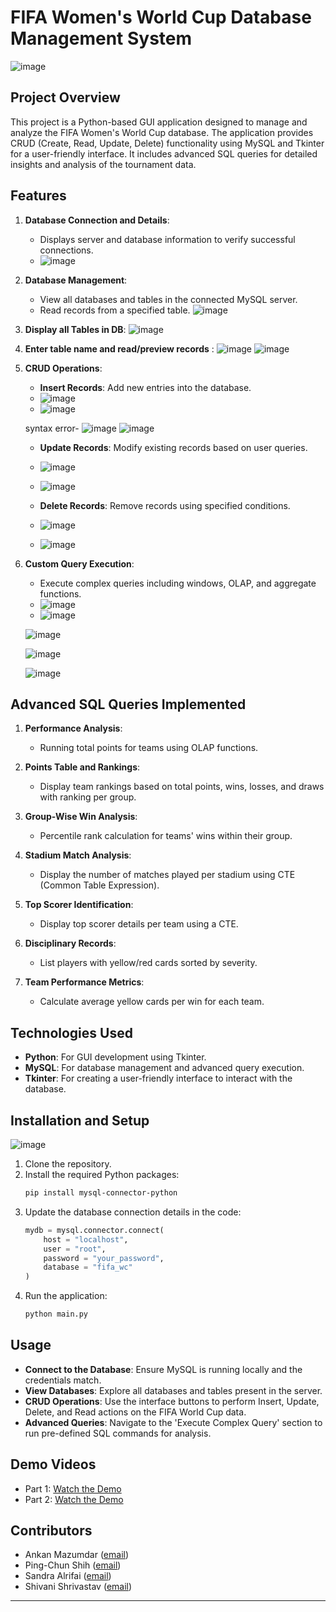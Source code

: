 # FIFA Women's World Cup Database Management System
![image](https://github.com/user-attachments/assets/685000de-aa64-4b8d-abd7-d9821e20f246)

## Project Overview

This project is a Python-based GUI application designed to manage and analyze the FIFA Women's World Cup database. The application provides CRUD (Create, Read, Update, Delete) functionality using MySQL and Tkinter for a user-friendly interface. It includes advanced SQL queries for detailed insights and analysis of the tournament data.

## Features

1. **Database Connection and Details**:
   - Displays server and database information to verify successful connections.
   - ![image](https://github.com/user-attachments/assets/63451c82-ae44-4ae4-a059-5999ef8cf717)

   

   
2. **Database Management**:
   - View all databases and tables in the connected MySQL server.
   - Read records from a specified table.
    ![image](https://github.com/user-attachments/assets/2865db27-285e-4bb6-b362-722188d8d590)

3. **Display all Tables in DB**:
   ![image](https://github.com/user-attachments/assets/6b47d492-2a03-4640-b2ee-8fb8b3bc349a)

4. **Enter table name and read/preview records** :
   ![image](https://github.com/user-attachments/assets/83b4ea04-5a0d-4434-8d70-6b89c8928982)
   ![image](https://github.com/user-attachments/assets/1b793dcc-6c5a-46da-b302-3fbfbd210ca7)

5. **CRUD Operations**:
   - **Insert Records**: Add new entries into the database.
   - ![image](https://github.com/user-attachments/assets/e366c056-5d79-4dd0-b11c-fc2fe5ea6f26)
   - ![image](https://github.com/user-attachments/assets/c1f5302b-2372-4f9f-aaea-a500bc3c2476)

   syntax error-
   ![image](https://github.com/user-attachments/assets/e1927e82-dc1e-434c-b2f8-fa8e486d3e1f)
   ![image](https://github.com/user-attachments/assets/131322e0-2ce9-47aa-954d-92ba0db07071)


   - **Update Records**: Modify existing records based on user queries.
   - ![image](https://github.com/user-attachments/assets/07876357-8231-4657-8176-bbbfcfd30238)
   - ![image](https://github.com/user-attachments/assets/76aab0a9-3c2f-4b44-9113-4460429722c9)


   - **Delete Records**: Remove records using specified conditions.
   - ![image](https://github.com/user-attachments/assets/1bc64853-750f-47a8-9eec-7fa230b17f37)
   - ![image](https://github.com/user-attachments/assets/fa8bfd83-e6bf-47c3-ab53-8e8525383cdb)



8. **Custom Query Execution**:
   - Execute complex queries including windows, OLAP, and aggregate functions.
   - ![image](https://github.com/user-attachments/assets/edeb9684-1715-48e3-baa6-09d2c50d47fd)
   - ![image](https://github.com/user-attachments/assets/904d157b-a36e-4b2c-99cd-887c1fa12f58)

   ![image](https://github.com/user-attachments/assets/4e1d1b59-db83-4c18-9b9a-425e1cc3d8bf)

   ![image](https://github.com/user-attachments/assets/e6a8e141-baf6-4959-a46c-a09f17462ad5)

   ![image](https://github.com/user-attachments/assets/fdc6a970-a66e-4a38-a43c-b399daff5176)


## Advanced SQL Queries Implemented

1. **Performance Analysis**:
   - Running total points for teams using OLAP functions.
   
2. **Points Table and Rankings**:
   - Display team rankings based on total points, wins, losses, and draws with ranking per group.

3. **Group-Wise Win Analysis**:
   - Percentile rank calculation for teams' wins within their group.

4. **Stadium Match Analysis**:
   - Display the number of matches played per stadium using CTE (Common Table Expression).

5. **Top Scorer Identification**:
   - Display top scorer details per team using a CTE.

6. **Disciplinary Records**:
   - List players with yellow/red cards sorted by severity.

7. **Team Performance Metrics**:
   - Calculate average yellow cards per win for each team.

## Technologies Used

- **Python**: For GUI development using Tkinter.
- **MySQL**: For database management and advanced query execution.
- **Tkinter**: For creating a user-friendly interface to interact with the database.

## Installation and Setup
![image](https://github.com/user-attachments/assets/407c13a4-92fd-4335-ba6b-c58fce277292)

1. Clone the repository.
2. Install the required Python packages:
   ```bash
   pip install mysql-connector-python
   ```
3. Update the database connection details in the code:
   ```python
   mydb = mysql.connector.connect(
       host = "localhost",
       user = "root",
       password = "your_password",
       database = "fifa_wc"
   )
   ```
4. Run the application:
   ```bash
   python main.py
   ```

## Usage

- **Connect to the Database**: Ensure MySQL is running locally and the credentials match.
- **View Databases**: Explore all databases and tables present in the server.
- **CRUD Operations**: Use the interface buttons to perform Insert, Update, Delete, and Read actions on the FIFA World Cup data.
- **Advanced Queries**: Navigate to the 'Execute Complex Query' section to run pre-defined SQL commands for analysis.

## Demo Videos

- Part 1: [Watch the Demo](https://www.loom.com/share/f36681b5c1594a61adb17a0262220df9?sid=f3c9ebfd-491a-44c5-95e3-3ea723ba3a32)
- Part 2: [Watch the Demo](https://www.loom.com/share/89562758c65444c38c62ef90af6cae85?sid=a9a11801-e3e8-4387-af1c-8aceae63851d)

## Contributors

- Ankan Mazumdar ([email](mailto:amazumdar@hawk.iit.edu))
- Ping-Chun Shih ([email](mailto:pshih@hawk.iit.edu))
- Sandra Alrifai ([email](mailto:salrifai@hawk.iit.edu))
- Shivani Shrivastav ([email](mailto:sshrivastav@hawk.iit.edu))

---
